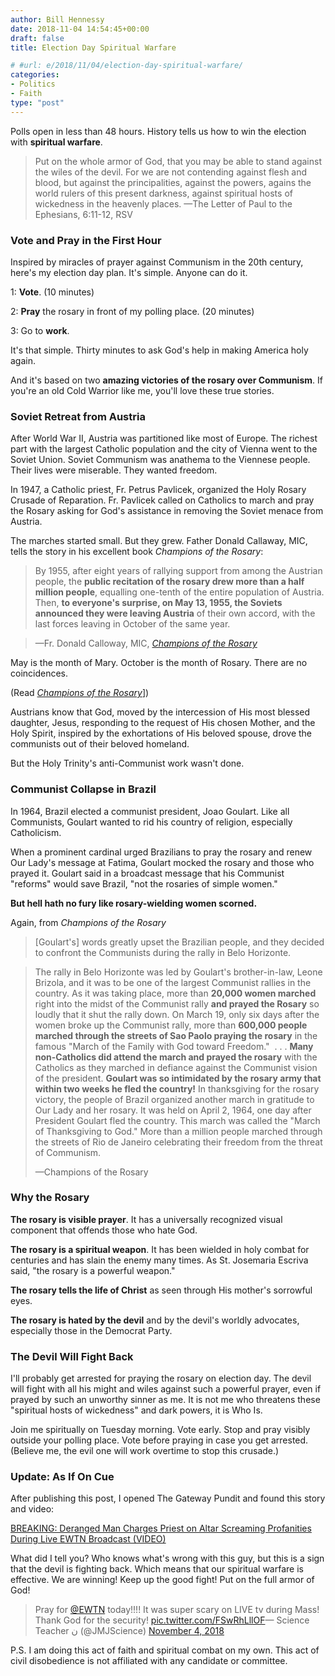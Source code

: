 ```yaml
---
author: Bill Hennessy
date: 2018-11-04 14:54:45+00:00
draft: false
title: Election Day Spiritual Warfare

# #url: e/2018/11/04/election-day-spiritual-warfare/
categories:
- Politics
- Faith
type: "post"
---
```





Polls open in less than 48 hours. History tells us how to win the election with **spiritual warfare**.







> Put on the whole armor of God, that you may be able to stand against the wiles of the devil. For we are not contending against flesh and blood, but against the principalities, against the powers, agains the world rulers of this present darkness, against spiritual hosts of wickedness in the heavenly places.
—The Letter of Paul to the Ephesians, 6:11-12, RSV







### Vote and Pray in the First Hour







Inspired by miracles of prayer against Communism in the 20th century, here's my election day plan. It's simple. Anyone can do it.







1: **Vote**. (10 minutes)







2: **Pray** the rosary in front of my polling place. (20 minutes)







3: Go to **work**.







It's that simple. Thirty minutes to ask God's help in making America holy again.







And it's based on two **amazing victories of the rosary over Communism**. If you're an old Cold Warrior like me, you'll love these true stories.







### Soviet Retreat from Austria







After World War II, Austria was partitioned like most of Europe. The richest part with the largest Catholic population and the city of Vienna went to the Soviet Union. Soviet Communism was anathema to the Viennese people. Their lives were miserable. They wanted freedom.







In 1947, a Catholic priest, Fr. Petrus Pavlicek, organized the Holy Rosary Crusade of Reparation. Fr. Pavlicek called on Catholics to march and pray the Rosary asking for God's assistance in removing the Soviet menace from Austria.







The marches started small. But they grew. Father Donald Callaway, MIC, tells the story in his excellent book _Champions of the Rosary_:







> By 1955, after eight years of rallying support from among the Austrian people, the **public recitation of the rosary drew more than a half million people**, equalling one-tenth of the entire population of Austria. Then, **to everyone's surprise, on May 13, 1955, the Soviets announced they were leaving Austria** of their own accord, with the last forces leaving in October of the same year.

> —Fr. Donald Calloway, MIC, [_Champions of the Rosary_](https://www.shopmercy.org/champions-of-the-rosary.html?source=fc)







May is the month of Mary. October is the month of Rosary. There are no coincidences.







(Read [_Champions of the Rosary_](https://www.shopmercy.org/champions-of-the-rosary.html?source=fc)])







Austrians know that God, moved by the intercession of His most blessed daughter, Jesus, responding to the request of His chosen Mother, and the Holy Spirit, inspired by the exhortations of His beloved spouse, drove the communists out of their beloved homeland.







But the Holy Trinity's anti-Communist work wasn't done.







### Communist Collapse in Brazil







In 1964, Brazil elected a communist president, Joao Goulart. Like all Communists, Goulart wanted to rid his country of religion, especially Catholicism.







When a prominent cardinal urged Brazilians to pray the rosary and renew Our Lady's message at Fatima, Goulart mocked the rosary and those who prayed it. Goulart said in a broadcast message that his Communist "reforms" would save Brazil, "not the rosaries of simple women."







**But hell hath no fury like rosary-wielding women scorned.**







Again, from _Champions of the Rosary_







> [Goulart's] words greatly upset the Brazilian people, and they decided to confront the Communists during the rally in Belo Horizonte. 

> The rally in Belo Horizonte was led by Goulart's brother-in-law, Leone Brizola, and it was to be one of the largest Communist rallies in the country. As it was taking place, more than **20,000 women marched** right into the midst of the Communist rally **and prayed the Rosary** so loudly that it shut the rally down. On March 19, only six days after the women broke up the Communist rally, more than **600,000 people marched through the streets of Sao Paolo praying the rosary** in the famous "March of the Family with God toward Freedom."  . . . **Many non-Catholics did attend the march and prayed the rosary** with the Catholics as they marched in defiance against the Communist vision of the president. **Goulart was so intimidated by the rosary army that within two weeks he fled the country!** In thanksgiving for the rosary victory, the people of Brazil organized another march in gratitude to Our Lady and her rosary. It was held on April 2, 1964, one day after President Goulart fled the country. This march was called the "March of Thanksgiving to God." More than a million people marched through the streets of Rio de Janeiro celebrating their freedom from the threat of Communism.
> 
> —Champions of the Rosary






### Why the Rosary







**The rosary is visible prayer**. It has a universally recognized visual component that offends those who hate God.







**The rosary is a spiritual weapon**. It has been wielded in holy combat for centuries and has slain the enemy many times. As St. Josemaria Escriva said, "the rosary is a powerful weapon."







**The rosary tells the life of Christ** as seen through His mother's sorrowful eyes.







**The rosary is hated by the devil** and by the devil's worldly advocates, especially those in the Democrat Party.







### The Devil Will Fight Back







I'll probably get arrested for praying the rosary on election day. The devil will fight with all his might and wiles against such a powerful prayer, even if prayed by such an unworthy sinner as me. It is not me who threatens these "spiritual hosts of wickedness" and dark powers, it is Who Is.







Join me spiritually on Tuesday morning. Vote early. Stop and pray visibly outside your polling place. Vote before praying in case you get arrested. (Believe me, the evil one will work overtime to stop this crusade.)







### Update: As If On Cue







After publishing this post, I opened The Gateway Pundit and found this story and video:







[BREAKING: Deranged Man Charges Priest on Altar Screaming Profanities During Live EWTN Broadcast (VIDEO) ](https://www.thegatewaypundit.com/2018/11/horror-deranged-man-charges-altar-screaming-profanities-at-priest-during-live-broadcast-of-mass-on-ewtn-video/)







What did I tell you? Who knows what's wrong with this guy, but this is a sign that the devil is fighting back. Which means that our spiritual warfare is effective. We are winning! Keep up the good fight! Put on the full armor of God!







> Pray for [@EWTN](https://twitter.com/EWTN?ref_src=twsrc%5Etfw) today!!!! It was super scary on LIVE tv during Mass! Thank God for the security! [pic.twitter.com/FSwRhLllOF](https://t.co/FSwRhLllOF)— Science Teacher ن (@JMJScience) [November 4, 2018](https://twitter.com/JMJScience/status/1059083876759416832?ref_src=twsrc%5Etfw)
> 
> 







P.S. I am doing this act of faith and spiritual combat on my own. This act of civil disobedience is not affiliated with any candidate or committee.










